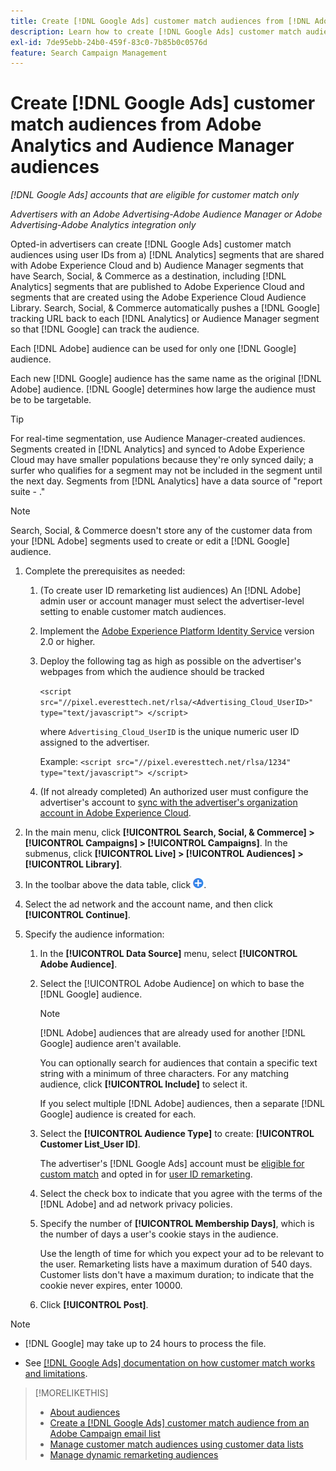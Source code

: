 ```yaml
---
title: Create [!DNL Google Ads] customer match audiences from [!DNL Adobe] audiences
description: Learn how to create [!DNL Google Ads] customer match audiences from your existing Adobe Analytics and Audience Manager audiences.
exl-id: 7de95ebb-24b0-459f-83c0-7b85b0c0576d
feature: Search Campaign Management
---
```

# Create [!DNL Google Ads] customer match audiences from Adobe Analytics and Audience Manager audiences

*[!DNL Google Ads] accounts that are eligible for customer match only*

*Advertisers with an Adobe Advertising-Adobe Audience Manager or Adobe Advertising-Adobe Analytics integration only*

Opted-in advertisers can create [!DNL Google Ads] customer match audiences using user IDs from a) [!DNL Analytics] segments that are shared with Adobe Experience Cloud and b) Audience Manager segments that have Search, Social, & Commerce as a destination, including [!DNL Analytics] segments that are published to Adobe Experience Cloud and segments that are created using the Adobe Experience Cloud Audience Library. Search, Social, & Commerce automatically pushes a [!DNL Google] tracking URL back to each [!DNL Analytics] or Audience Manager segment so that [!DNL Google] can track the audience.

Each [!DNL Adobe] audience can be used for only one [!DNL Google] audience.

Each new [!DNL Google] audience has the same name as the original [!DNL Adobe] audience. [!DNL Google] determines how large the audience must be to be targetable.

>[!TIP]
>
>For real-time segmentation, use Audience Manager-created audiences. Segments created in [!DNL Analytics] and synced to Adobe Experience Cloud may have smaller populations because they're only synced daily; a surfer who qualifies for a segment may not be included in the segment until the next day. Segments from [!DNL Analytics] have a data source of "report suite - ."

>[!NOTE]
>
>Search, Social, & Commerce doesn't store any of the customer data from your [!DNL Adobe] segments used to create or edit a [!DNL Google] audience.

1. Complete the prerequisites as needed:
   
   1. (To create user ID remarketing list audiences) An [!DNL Adobe] admin user or account manager must select the advertiser-level setting to enable customer match audiences.

   1. Implement the [Adobe Experience Platform Identity Service](https://experienceleague.adobe.com/docs/id-service/using/home.html) version 2.0 or higher.

   1. Deploy the following tag as high as possible on the advertiser's webpages from which the audience should be tracked

       `<script src="//pixel.everesttech.net/rlsa/<Advertising_Cloud_UserID>" type="text/javascript"> </script>`
     
       where `Advertising_Cloud_UserID` is the unique numeric user ID assigned to the advertiser.
       
       Example: `<script src="//pixel.everesttech.net/rlsa/1234" type="text/javascript"> </script>`
     
   1. (If not already completed) An authorized user must configure the advertiser's account to [sync with the advertiser's organization account in Adobe Experience Cloud](/help/search-social-commerce/admin/sync-adobe-audiences.md).

1. In the main menu, click **[!UICONTROL Search, Social, & Commerce] > [!UICONTROL Campaigns] > [!UICONTROL Campaigns]**. In the submenus, click **[!UICONTROL Live] > [!UICONTROL Audiences] > [!UICONTROL Library]**.

1. In the toolbar above the data table, click ![Create](/help/search-social-commerce/assets/add.png "Create").

1. Select the ad network and the account name, and then click **[!UICONTROL Continue]**.

1. Specify the audience information:

   1. In the **[!UICONTROL Data Source]** menu, select **[!UICONTROL Adobe Audience]**.

   1. Select the [!UICONTROL Adobe Audience] on which to base the [!DNL Google] audience.

      >[!NOTE]
      >
      >[!DNL Adobe] audiences that are already used for another [!DNL Google] audience aren't available.

      You can optionally search for audiences that contain a specific text string with a minimum of three characters. For any matching audience, click **[!UICONTROL Include]** to select it.

      If you select multiple [!DNL Adobe] audiences, then a separate [!DNL Google] audience is created for each.

   1. Select the **[!UICONTROL Audience Type]** to create: **[!UICONTROL Customer List_User ID]**.

      The advertiser's [!DNL Google Ads] account must be [eligible for custom match](https://support.google.com/adspolicy/answer/6299717) and opted in for [user ID remarketing](https://support.google.com/google-ads/answer/9199250).

   1. Select the check box to indicate that you agree with the terms of the [!DNL Adobe] and ad network privacy policies.

   1. Specify the number of **[!UICONTROL Membership Days]**, which is the number of days a user's cookie stays in the audience.

      Use the length of time for which you expect your ad to be relevant to the user. Remarketing lists have a maximum duration of 540 days. Customer lists don't have a maximum duration; to indicate that the cookie never expires, enter 10000.

   1. Click **[!UICONTROL Post]**.

>[!NOTE]
>
>* [!DNL Google] may take up to 24 hours to process the file.
>
>* See [[!DNL Google Ads] documentation on how customer match works and limitations](https://support.google.com/displayvideo/answer/9539301).

>[!MORELIKETHIS]
>
>* [About audiences](audience-about.md)
>* [Create a [!DNL Google Ads] customer match audience from an Adobe Campaign email list](google-audience-from-campaign-email-list.md)
>* [Manage customer match audiences using customer data lists](audience-from-customer-data-list.md)
>* [Manage dynamic remarketing audiences](audience-dynamic-remarketing-manage.md)
